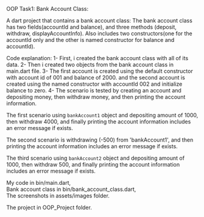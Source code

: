 OOP Task1: Bank Account Class:   

A dart project that contains a bank account class:
The bank account class has two fields(accountId and balance), and three methods (deposit, withdraw,
displayAccountInfo).
Also includes two constructors(one for the accountId only and the other is named constructor for
balance and accountId).

Code explanation:
1- First, i created the bank account class with all of its data. 
2- Then i created two objects from the bank account class in main.dart file.
3- The first account is created using the default constructor with account id of 001 and balance of 2000.
and the second account is created using the named constructor with accountId 002 and initialize balance to zero.
4- The scenario is tested by creating an account and depositing money, then withdraw money, and then
printing the account information.

The first scenario using `bankAccount1` object and depositing amount of 1000, then withdraw
4000,
and finally printing the account information includes an error message if exists.

The second scenario is withdrawing (-500) from 'bankAccount1', and then printing the
account information includes an error message if exists.

The third scenario using `bankAccount2` object and depositing amount of 1000, then withdraw
500, and finally printing the
account information includes an error message if exists.

My code in bin/main.dart,   
Bank account class in bin/bank_account_class.dart,   
The screenshots in assets/images folder.

The project in OOP_Project folder.
